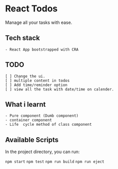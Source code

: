# React Todos

Manage all your tasks with ease.

## Tech stack

    - React App bootstrapped with CRA

## TODO

    [ ] Change the ui.
    [ ] multiple content in todos
    [ ] Add time/reminder option
    [ ] view all the task with date/time on calender.

## What i learnt

    - Pure component (Dumb component)
    - container component
    - Life  cycle method of class component

## Available Scripts

In the project directory, you can run:

`npm start`
`npm test`
`npm run build`
`npm run eject`
